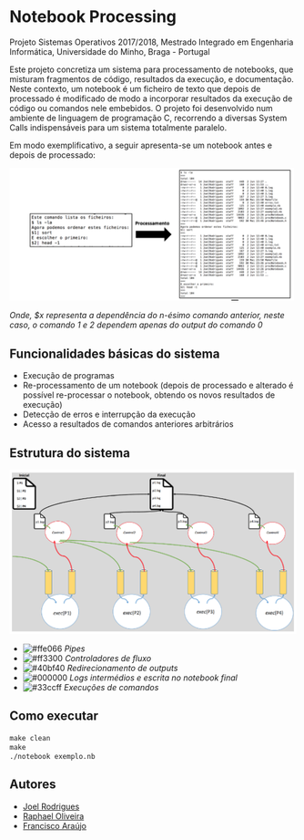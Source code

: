 # Notebook Processing 
Projeto Sistemas Operativos 2017/2018, Mestrado Integrado em Engenharia Informática, Universidade do Minho, Braga - Portugal

Este projeto concretiza um sistema para processamento de notebooks, que misturam fragmentos de código, resultados da execução, e documentação. Neste contexto, um notebook é um ficheiro de texto que depois de processado é modificado de modo a incorporar resultados da execução de código ou comandos nele embebidos. O projeto foi desenvolvido num ambiente de linguagem de programação C, recorrendo a diversas System Calls indispensáveis para um sistema totalmente paralelo. 

Em modo exemplificativo, a seguir apresenta-se um notebook antes e depois de processado: 

<img width="500" src="exemplo.png">

*Onde, $x representa a dependência do n-ésimo comando anterior, neste caso, o comando 1 e 2 dependem apenas do output do comando 0*

## Funcionalidades básicas do sistema

- Execução de programas 
- Re-processamento de um notebook (depois de processado e alterado é possível re-processar o notebook, obtendo os novos resultados de execução)
- Detecção de erros e interrupção da execução
- Acesso a resultados de comandos anteriores arbitrários

## Estrutura do sistema
<img width="600" src="arquitetura.png">

- ![#ffe066](https://placehold.it/15/ffe066/000000?text=+) *Pipes*
- ![#ff3300](https://placehold.it/15/ff3300/000000?text=+) *Controladores de fluxo*
- ![#40bf40](https://placehold.it/15/40bf40/000000?text=+) *Redirecionamento de outputs*
- ![#000000](https://placehold.it/15/000000/000000?text=+) *Logs intermédios e escrita no notebook final*
- ![#33ccff](https://placehold.it/15/33ccff/000000?text=+) *Execuções de comandos*


## Como executar
```
make clean
make 
./notebook exemplo.nb
```

## Autores
* [Joel Rodrigues](https://github.com/JoelRodrigues58)
* [Raphael Oliveira](https://github.com/raphael28)
* [Francisco Araújo](https://github.com/franciscoaraujo51)
